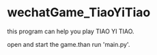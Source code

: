 # wechatGame_TiaoYiTiao
this program can help you play TIAO YI TIAO.


open and start the game.than run 'main.py'.

